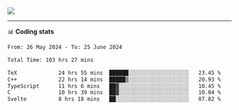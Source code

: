 <picture>
  <source
  srcset="https://github-readme-stats.vercel.app/api?username=sant0s12&show_icons=true&theme=dark"
  media="(prefers-color-scheme: dark)"
  />
  <source
  srcset="https://github-readme-stats.vercel.app/api?username=sant0s12&show_icons=true"
  media="(prefers-color-scheme: light)"
  />
  <img src="https://github-readme-stats.vercel.app/api?username=sant0s12&show_icons=true" />
</picture>

---

📊 **Coding stats**

<!--START_SECTION:waka-->

```txt
From: 26 May 2024 - To: 25 June 2024

Total Time: 103 hrs 27 mins

TeX             24 hrs 55 mins  ██████░░░░░░░░░░░░░░░░░░░   23.45 %
C++             22 hrs 14 mins  █████▒░░░░░░░░░░░░░░░░░░░   20.93 %
TypeScript      11 hrs 6 mins   ██▓░░░░░░░░░░░░░░░░░░░░░░   10.45 %
C               10 hrs 39 mins  ██▓░░░░░░░░░░░░░░░░░░░░░░   10.04 %
Svelte          8 hrs 18 mins   ██░░░░░░░░░░░░░░░░░░░░░░░   07.82 %
```

<!--END_SECTION:waka-->
